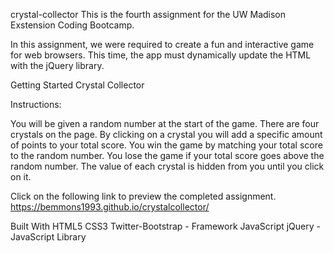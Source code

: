 crystal-collector
This is the fourth assignment for the UW Madison Exstension Coding Bootcamp.

In this assignment, we were required to create a fun and interactive game for web browsers. This time, the app must dynamically update the HTML with the jQuery library.

Getting Started
Crystal Collector

Instructions:

You will be given a random number at the start of the game. There are four crystals on the page. By clicking on a crystal you will add a specific amount of points to your total score. You win the game by matching your total score to the random number. You lose the game if your total score goes above the random number. The value of each crystal is hidden from you until you click on it.

Click on the following link to preview the completed assignment.
https://bemmons1993.github.io/crystalcollector/

Built With
HTML5
CSS3
Twitter-Bootstrap - Framework
JavaScript
jQuery - JavaScript Library
